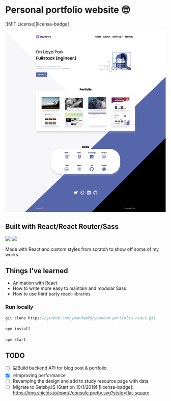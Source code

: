 # Personal portfolio website 😎
![MIT License][license-badge]

<img src="lloydpark_porfolio.png" />

## Built with React/React Router/Sass
<p>
  <img src="https://res.cloudinary.com/yeondam88/image/upload/v1537633710/react-original.svg" width="30" />
  <img src="https://res.cloudinary.com/yeondam88/image/upload/v1537633665/sass-original.svg" width="30" />
</p>

Made with React and custom styles from scratch to show off some of my works.

## Things I've learned
* Animation with React
* How to write more easy to maintain and modular Sass
* How to use third party react-libraries

### Run locally
```js
git clone https://github.com/yeondam88/yeondam-portfolio-react.git

npm install

npm start
```

## TODO
* [ ] 💻Build backend API for blog post & portfolio
* [x] 🔥Improving performance
* [ ] Revamping the design and add to study resource page with data
* [ ] Migrate to GatsbyJS (Start on 10/1/2019)
[license-badge]: https://img.shields.io/npm/l/console.pretty.svg?style=flat-square
